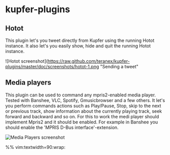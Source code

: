 # kupfer-plugins

## Hotot
This plugin let's you tweet directly from Kupfer using the running Hotot instance. It also
let's you easily show, hide and quit the running Hotot instance.

![Hotot screenshot](https://raw.github.com/teranex/kupfer-plugins/master/doc/screenshots/hotot-1.png "Sending a tweet"

## Media players
This plugin can be used to command any mpris2-enabled media player. Tested with Banshee,
VLC, Spotify, Gmusicbrowser and a few others. It let's you perform commands actions such
as Play/Pause, Stop, skip to the next or previous track, show information about the
currently playing track, seek forward and backward and so on.
For this to work the medi player should implement Mpris2 and it should be enabled. For
example in Banshee you should enable the 'MPRIS D-Bus interface'-extension.

![Media Players screenshot](https://raw.github.com/teranex/kupfer-plugins/master/doc/screenshots/media_players-1.png "play/pause selected for
Banshee player")

%% vim:textwidth=90:wrap:
